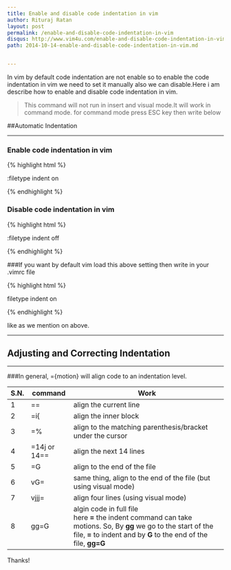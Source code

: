 ```yaml
---
title: Enable and disable code indentation in vim
author: Rituraj Ratan
layout: post
permalink: /enable-and-disable-code-indentation-in-vim
disqus: http://www.vim4u.com/enable-and-disable-code-indentation-in-vim.md
path: 2014-10-14-enable-and-disable-code-indentation-in-vim.md


---
```


In vim by default code indentation are not enable so to enable the code indentation in vim we need to set it manually also we can disable.Here i am describe how to enable and disable code indentation in vim. 

>This command will not run in insert and visual mode.It will work in command mode. for command mode press ESC key then write below        

##Automatic Indentation

---

### Enable code indentation in vim

{% highlight html %}

:filetype indent on

{% endhighlight %}

### Disable code indentation in vim

{% highlight html %}

:filetype indent off

{% endhighlight %}


###If you want by default vim load this above setting then write in your .vimrc file

{% highlight html %}

filetype indent on

{% endhighlight %}

like as we mention on above.

---

## Adjusting and Correcting Indentation

---


###In general, ={motion} will align code to an indentation level.


<table>
<thead><tr><th>S.N.</th><th>command</th><th>Work</th></tr></thead>
	<tbody>
		<tr><td>1</td><td>==</td><td>align the current line</td></tr>
		<tr><td>2</td><td>=i{</td><td>align the inner block</td></tr>
		<tr><td>3</td><td>=%</td><td>align to the matching parenthesis/bracket under the cursor</td></tr>
		<tr><td>4</td><td>=14j or 14==</td><td>align the next 14 lines</td></tr>
		<tr><td>5</td><td>=G</td><td>align to the end of the file</td></tr>
		<tr><td>6</td><td>vG=</td><td>same thing, align to the end of the file (but using visual mode)</td></tr>
		<tr><td>7</td><td>vjjj=</td><td>align four lines (using visual mode)</td></tr>
		<tr><td>8</td><td>gg=G</td><td>algin code in full file <br/> here  <strong>=</strong> the indent command can take motions. So, By  <strong>gg</strong> we go to the start of the file,  <strong>=</strong> to indent and by  <strong>G</strong> to the end of the file,  <strong>gg=G</strong></td></tr>
	</tbody>
</table>

Thanks!
